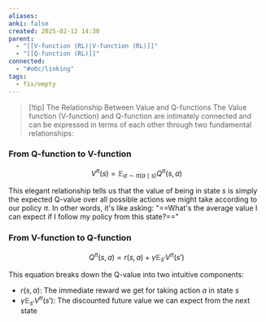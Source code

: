 ```yaml
---
aliases: 
anki: false
created: 2025-02-12 14:30
parent:
  - "[[V-function (RL)|V-function (RL)]]"
  - "[[Q-function (RL)]]"
connected:
  - "#обс/linking"
tags:
  - fix/empty
---
```


> [!tip] The Relationship Between Value and Q-functions
The Value function (V-function) and Q-function are intimately connected and can be expressed in terms of each other through two fundamental relationships:

### From Q-function to V-function
$${V^{\pi}(s) = \mathbb{E}_{a \sim \pi(a \mid s)} Q^{\pi}(s, a)}$$

This elegant relationship tells us that the value of being in state $s$ is simply the expected Q-value over all possible actions we might take according to our policy $\pi$. In other words, it's like asking: "==What's the average value I can expect if I follow my policy from this state?=="

### From V-function to Q-function
$${Q^{\pi}(s, a) = r(s, a) + \gamma \mathbb{E}_{s'} V^{\pi}(s')}$$

This equation breaks down the Q-value into two intuitive components:
- $r(s,a)$: The immediate reward we get for taking action $a$ in state $s$
- $\gamma \mathbb{E}_{s'} V^{\pi}(s')$: The discounted future value we can expect from the next state
